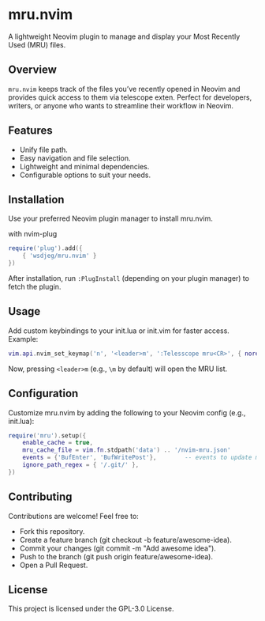 # mru.nvim

A lightweight Neovim plugin to manage and display your Most Recently Used (MRU) files.

## Overview

`mru.nvim` keeps track of the files you’ve recently opened in Neovim and provides quick access to them via telescope exten.
Perfect for developers, writers, or anyone who wants to streamline their workflow in Neovim.

## Features

- Unify file path.
- Easy navigation and file selection.
- Lightweight and minimal dependencies.
- Configurable options to suit your needs.

## Installation

Use your preferred Neovim plugin manager to install mru.nvim.

with nvim-plug

```lua
require('plug').add({
    { 'wsdjeg/mru.nvim' }
})
```

After installation, run `:PlugInstall` (depending on your plugin manager) to fetch the plugin.

## Usage

Add custom keybindings to your init.lua or init.vim for faster access. Example:

```lua
vim.api.nvim_set_keymap('n', '<leader>m', ':Telesscope mru<CR>', { noremap = true, silent = true })
```

Now, pressing `<leader>m` (e.g., `\m` by default) will open the MRU list.

## Configuration

Customize mru.nvim by adding the following to your Neovim config (e.g., init.lua):

```lua
require('mru').setup({
    enable_cache = true,
    mru_cache_file = vim.fn.stdpath('data') .. '/nvim-mru.json'
    events = {'BufEnter', 'BufWritePost'},        -- events to update mru file list
    ignore_path_regex = { '/.git/' },
})
```

## Contributing

Contributions are welcome! Feel free to:

- Fork this repository.
- Create a feature branch (git checkout -b feature/awesome-idea).
- Commit your changes (git commit -m "Add awesome idea").
- Push to the branch (git push origin feature/awesome-idea).
- Open a Pull Request.

## License

This project is licensed under the GPL-3.0 License.

